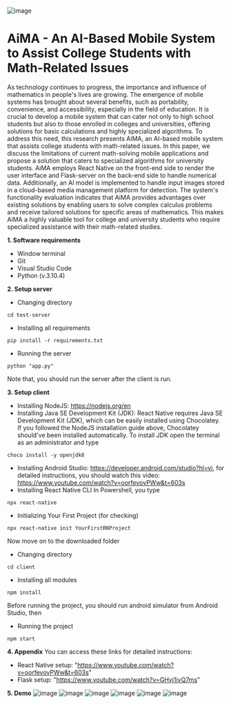 ![image](https://github.com/namanh2310/Mathematics-Application/assets/101866057/6b7a9aa3-4ab3-47d5-9a16-75b5c51ab1b4)
# AiMA - An AI-Based Mobile System to Assist College Students with Math-Related Issues

As technology continues to progress, the importance and influence of mathematics in people's lives are growing. The emergence of mobile systems has brought about several benefits, such as portability, convenience, and accessibility, especially in the field of education. It is crucial to develop a mobile system that can cater not only to high school students but also to those enrolled in colleges and universities, offering solutions for basic calculations and highly specialized algorithms. To address this need, this research presents AiMA, an AI-based mobile system that assists college students with math-related issues. In this paper, we discuss the limitations of current math-solving mobile applications and propose a solution that caters to specialized algorithms for university students. AiMA employs React Native on the front-end side to render the user interface and Flask-server on the back-end side to handle numerical data. Additionally, an AI model is implemented to handle input images stored in a cloud-based media management platform for detection. The system's functionality evaluation indicates that AiMA provides advantages over existing solutions by enabling users to solve complex calculus problems and receive tailored solutions for specific areas of mathematics. This makes AiMA a highly valuable tool for college and university students who require specialized assistance with their math-related studies.

**1. Software requirements**
- Window terminal
- Git
- Visual Studio Code
- Python (v.3.10.4)

**2. Setup server**

- Changing directory
```
cd test-server
```
- Installing all requirements
```
pip install -r requirements.txt
```
- Running the server
```
python "app.py"
```
Note that, you should run the server after the client is run.

**3. Setup client**
- Installing NodeJS: https://nodejs.org/en
- Installing Java SE Development Kit (JDK): React Native requires Java SE Development Kit (JDK), which can be easily installed using Chocolatey. If you followed the NodeJS installation guide above, Chocolatey should've been installed automatically. To install JDK open the terminal as an administrator and type 
```
choco install -y openjdk8
```
- Installing Android Studio: https://developer.android.com/studio?hl=vi, for detailed instructions, you should watch this video: https://www.youtube.com/watch?v=oorfevovPWw&t=603s
- Installing React Native CLI
In Powershell, you type
```
npx react-native
```
- Initializing Your First Project (for checking)
```
npx react-native init YourFirstRNProject
```

Now move on to the downloaded folder

- Changing directory
```
cd client
```

- Installing all modules
```
npm install
```

Before running the project, you should run android simulator from Android Studio, then

- Running the project
```
npm start
```

**4. Appendix**
You can access these links for detailed instructions:
- React Native setup: "https://www.youtube.com/watch?v=oorfevovPWw&t=603s"
- Flask setup: "https://www.youtube.com/watch?v=GHvj1ivQ7ms"

**5. Demo**
![image](https://github.com/namanh2310/Mathematics-Application/assets/101866057/28ecfb9b-2dfc-47bd-9408-fcfb8b5d25e7)
![image](https://github.com/namanh2310/Mathematics-Application/assets/101866057/88cc8c42-df7a-46a9-9cc1-ea5d8946cbdd)
![image](https://github.com/namanh2310/Mathematics-Application/assets/101866057/85f54165-8c8c-4463-89f3-a21caacc2e93)
![image](https://github.com/namanh2310/Mathematics-Application/assets/101866057/b4f9e288-42d5-44d8-a7b4-8274373ba256)
![image](https://github.com/namanh2310/Mathematics-Application/assets/101866057/543c7c9d-45bd-4cd3-af7f-9f78655bb7ee)
![image](https://github.com/namanh2310/Mathematics-Application/assets/101866057/172b9d9e-5008-4695-a8c7-508d9796abbd)
